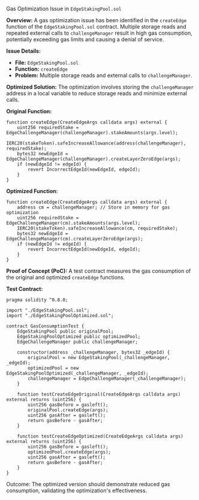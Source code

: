 Gas Optimization Issue in `EdgeStakingPool.sol`

**Overview:**
A gas optimization issue has been identified in the `createEdge` function of the `EdgeStakingPool.sol` contract. Multiple storage reads and repeated external calls to `challengeManager` result in high gas consumption, potentially exceeding gas limits and causing a denial of service.

**Issue Details:**
- **File:** `EdgeStakingPool.sol`
- **Function:** `createEdge`
- **Problem:** Multiple storage reads and external calls to `challengeManager`.

**Optimized Solution:**
The optimization involves storing the `challengeManager` address in a local variable to reduce storage reads and minimize external calls.

**Original Function:**
```solidity
function createEdge(CreateEdgeArgs calldata args) external {
    uint256 requiredStake = EdgeChallengeManager(challengeManager).stakeAmounts(args.level);
    IERC20(stakeToken).safeIncreaseAllowance(address(challengeManager), requiredStake);
    bytes32 newEdgeId = EdgeChallengeManager(challengeManager).createLayerZeroEdge(args);
    if (newEdgeId != edgeId) {
        revert IncorrectEdgeId(newEdgeId, edgeId);
    }
}
```

**Optimized Function:**
```solidity
function createEdge(CreateEdgeArgs calldata args) external {
    address cm = challengeManager; // Store in memory for gas optimization
    uint256 requiredStake = EdgeChallengeManager(cm).stakeAmounts(args.level);
    IERC20(stakeToken).safeIncreaseAllowance(cm, requiredStake);
    bytes32 newEdgeId = EdgeChallengeManager(cm).createLayerZeroEdge(args);
    if (newEdgeId != edgeId) {
        revert IncorrectEdgeId(newEdgeId, edgeId);
    }
}
```

**Proof of Concept (PoC):**
A test contract measures the gas consumption of the original and optimized `createEdge` functions.

**Test Contract:**
```solidity
pragma solidity ^0.8.0;

import "./EdgeStakingPool.sol";
import "./EdgeStakingPoolOptimized.sol";

contract GasConsumptionTest {
    EdgeStakingPool public originalPool;
    EdgeStakingPoolOptimized public optimizedPool;
    EdgeChallengeManager public challengeManager;

    constructor(address _challengeManager, bytes32 _edgeId) {
        originalPool = new EdgeStakingPool(_challengeManager, _edgeId);
        optimizedPool = new EdgeStakingPoolOptimized(_challengeManager, _edgeId);
        challengeManager = EdgeChallengeManager(_challengeManager);
    }

    function testCreateEdgeOriginal(CreateEdgeArgs calldata args) external returns (uint256) {
        uint256 gasBefore = gasleft();
        originalPool.createEdge(args);
        uint256 gasAfter = gasleft();
        return gasBefore - gasAfter;
    }

    function testCreateEdgeOptimized(CreateEdgeArgs calldata args) external returns (uint256) {
        uint256 gasBefore = gasleft();
        optimizedPool.createEdge(args);
        uint256 gasAfter = gasleft();
        return gasBefore - gasAfter;
    }
}
```

Outcome:
The optimized version should demonstrate reduced gas consumption, validating the optimization's effectiveness.
